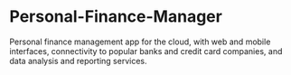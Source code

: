 Personal-Finance-Manager
========================

Personal finance management app for the cloud, with web and mobile interfaces, connectivity to popular banks and credit card companies, and data analysis and reporting services.
